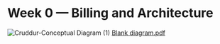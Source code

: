 # Week 0 — Billing and Architecture
![Cruddur-Conceptual Diagram (1)](https://github.com/lolow63/aws-bootcamp-cruddur-2023/assets/10676046/815b83d2-743b-4780-9f95-6b1208c3a665)
[Blank diagram.pdf](https://github.com/lolow63/aws-bootcamp-cruddur-2023/files/13631046/Blank.diagram.pdf)
